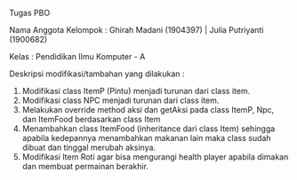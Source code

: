 Tugas PBO

Nama Anggota Kelompok :
Ghirah Madani (1904397) | 
Julia Putriyanti  (1900682)

Kelas : Pendidikan Ilmu Komputer - A

Deskripsi modifikasi/tambahan yang dilakukan :
1. Modifikasi class ItemP (Pintu) menjadi turunan dari class item.
2. Modifikasi class NPC menjadi turunan dari class item.
3. Melakukan override method aksi dan getAksi pada class ItemP, Npc, dan ItemFood berdasarkan class Item
4. Menambahkan class ItemFood (inheritance dari class Item) sehingga apabila kedepannya menambahkan makanan lain maka class sudah dibuat dan tinggal merubah aksinya.
5. Modifikasi Item Roti agar bisa mengurangi health player apabila dimakan dan membuat permainan berakhir.
